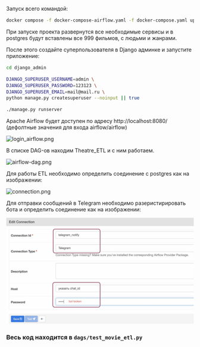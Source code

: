 Запуск всего командой:

```bash
docker compose -f docker-compose-airflow.yaml -f docker-compose.yaml up -d
```

При запуске проекта развернутся все необходимые сервисы и в postgres будут вставлены все 999 фильмов, с людьми и жанрами.

После этого создайте суперпользователя в Django админке и запустите приложение:

```bash
cd django_admin
```
```bash
DJANGO_SUPERUSER_USERNAME=admin \
DJANGO_SUPERUSER_PASSWORD=123123 \
DJANGO_SUPERUSER_EMAIL=mail@mail.ru \
python manage.py createsuperuser --noinput || true
```
```bash
./manage.py runserver
```

Apache Airflow будет доступен по адресу http://localhost:8080/ (дефолтные значения для входа airflow/airflow)

![login_airflow.png](images/login_airflow.png)

В списке DAG-ов находим Theatre_ETL и с ним работаем.

![airflow-dag.png](images/airflow-dag.png)

Для работы ETL необходимо определить соединение c postgres как на изображении:

![connection.png](images/connection.png)

Для отправки сообщений в Telegram необходимо разеристирировать бота и определить соединение как на изображении:

![tg_connection.jpg](images/tg_connection.jpg)

### Весь код находится в `dags/test_movie_etl.py`

